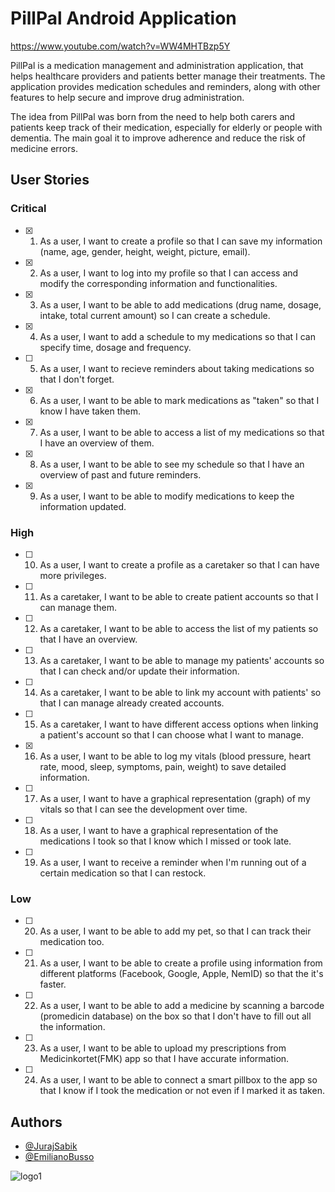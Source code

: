 # PillPal Android Application

https://www.youtube.com/watch?v=WW4MHTBzp5Y

PillPal is a medication management and administration application, that helps healthcare providers and patients better manage their treatments. The application provides medication schedules and reminders, along with other features to help secure and improve drug administration. 

The idea from PillPal was born from the need to help both carers and patients keep track of their medication, especially for elderly or people with dementia. The main goal it to improve adherence and reduce the risk of medicine errors. 


## User Stories 

### Critical
- [X] 1. As a user, I want to create a profile so that I can save my information (name, age, gender, height, weight, picture, email).
- [X] 2. As a user, I want to log into my profile so that I can access and modify the corresponding information and functionalities.
- [X] 3. As a user, I want to be able to add medications (drug name, dosage, intake, total current amount) so I can create a schedule. 
- [X] 4. As a user, I want to add a schedule to my medications so that I can specify time, dosage and frequency.
- [ ] 5. As a user, I want to recieve reminders about taking medications so that I don't forget. 
- [X] 6. As a user, I want to be able to mark medications as "taken" so that I know I have taken them. 
- [X] 7. As a user, I want to be able to access a list of my medications so that I have an overview of them.
- [X] 8. As a user, I want to be able to see my schedule so that I have an overview of past and future reminders. 
- [X] 9. As a user, I want to be able to modify medications to keep the information updated. 

### High
- [ ] 10. As a user, I want to create a profile as a caretaker so that I can have more privileges.
- [ ] 11. As a caretaker, I want to be able to create patient accounts so that I can manage them. 
- [ ] 12. As a caretaker, I want to be able to access the list of my patients so that I have an overview. 
- [ ] 13. As a caretaker, I want to be able to manage my patients' accounts so that I can check and/or update their information.
- [ ] 14. As a caretaker, I want to be able to link my account with patients' so that I can manage already created accounts.
- [ ] 15. As a caretaker, I want to have different access options when linking a patient's account so that I can choose what I want to manage.
- [X] 16. As a user, I want to be able to log my vitals (blood pressure, heart rate, mood, sleep, symptoms, pain, weight) to save detailed information.
- [ ] 17. As a user, I want to have a graphical representation (graph) of my vitals so that I can see the development over time.
- [ ] 18. As a user, I want to have a graphical representation of the medications I took so that I know which I missed or took late. 
- [ ] 19. As a user, I want to receive a reminder when I'm running out of a certain medication so that I can restock. 

### Low
- [ ] 20. As a user, I want to be able to add my pet, so that I can track their medication too. 
- [ ] 21. As a user, I want to be able to create a profile using information from different platforms (Facebook, Google, Apple, NemID) so that the it's faster.
- [ ] 22. As a user, I want to be able to add a medicine by scanning a barcode (promedicin database) on the box so that I don't have to fill out all the information.
- [ ] 23. As a user, I want to be able to upload my prescriptions from Medicinkortet(FMK) app so that I have accurate information. 
- [ ] 24. As a user, I want to be able to connect a smart pillbox to the app so that I know if I took the medication or not even if I marked it as taken. 

## Authors

- [@JurajSabik](https://github.com/JurajSabik)
- [@EmilianoBusso](https://github.com/Emi-27)



![logo1](https://user-images.githubusercontent.com/80519649/190924841-df1c6555-c916-47d4-b095-10cf838d0ead.png)
